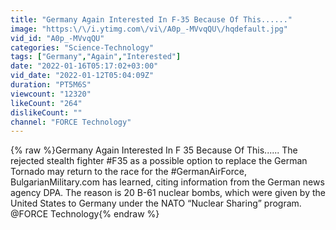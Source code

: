 ```yaml
---
title: "Germany Again Interested In F-35 Because Of This......"
image: "https:\/\/i.ytimg.com\/vi\/A0p_-MVvqQU\/hqdefault.jpg"
vid_id: "A0p_-MVvqQU"
categories: "Science-Technology"
tags: ["Germany","Again","Interested"]
date: "2022-01-16T05:17:02+03:00"
vid_date: "2022-01-12T05:04:09Z"
duration: "PT5M6S"
viewcount: "12320"
likeCount: "264"
dislikeCount: ""
channel: "FORCE Technology"
---
```

{% raw %}Germany Again Interested In F 35 Because Of This...... The rejected stealth fighter #F35 as a possible option to replace the German Tornado may return to the race for the #GermanAirForce, BulgarianMilitary.com has learned, citing information from the German news agency DPA. The reason is 20 B-61 nuclear bombs, which were given by the United States to Germany under the NATO “Nuclear Sharing” program. @FORCE Technology{% endraw %}
